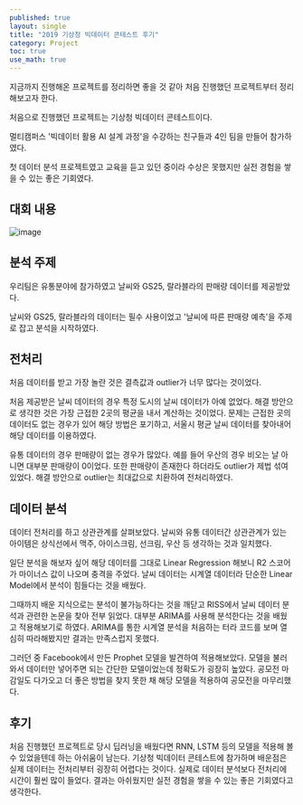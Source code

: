 ```yaml
---
published: true
layout: single
title: "2019 기상청 빅데이터 콘테스트 후기"
category: Project
toc: true
use_math: true
---
```


지금까지 진행해온 프로젝트를 정리하면 좋을 것 같아 처음 진행했던 프로젝트부터 정리해보고자 한다. 

처음으로 진행했던 프로젝트는 기상청 빅데이터 콘테스트이다.

멀티캠퍼스 '빅데이터 활용 AI 설계 과정'을 수강하는 친구들과 4인 팀을 만들어 참가하였다.

첫 데이터 분석 프로젝트였고 교육을 듣고 있던 중이라 수상은 못했지만 실전 경험을 쌓을 수 있는 좋은 기회였다.



## 대회 내용

<img src="https://i.ibb.co/NLL9VTc/image.jpg" alt="image" border="0">



## 분석 주제

우리팀은 유통분야에 참가하였고 날씨와 GS25, 랄라블라의 판매량 데이터를 제공받았다.

날씨와 GS25, 랄라블라의 데이터는 필수 사용이었고 '날씨에 따른 판매량 예측'을 주제로 잡고 분석을 시작하였다.



## 전처리

처음 데이터를 받고 가장 놀란 것은 결측값과 outlier가 너무 많다는 것이었다.

처음 제공받은 날씨 데이터의 경우 특정 도시의 날씨 데이터가 아예 없었다. 해결 방안으로 생각한 것은 가장 근접한 2곳의 평균을 내서 계산하는 것이었다. 문제는 근접한 곳의 데이터도 없는 경우가 있어 해당 방법은 포기하고, 서울시 평균 날씨 데이터를 찾아내어 해당 데이터를 이용하였다.

유통 데이터의 경우 판매량이 없는 경우가 많았다. 예를 들어 우산의 경우 비오는 날 아니면 대부분 판매량이 0이었다.  또한 판매량이 존재한다 하더라도 outlier가 제법 섞여있었다. 해결 방안으로 outlier는 최대값으로 치환하여 전처리하였다.



## 데이터 분석

데이터 전처리를 하고 상관관계를 살펴보았다. 날씨와 유통 데이터간 상관관계가 있는 아이템은 상식선에서 맥주, 아이스크림, 선크림, 우산 등 생각하는 것과 일치했다.

일단 분석을 해보자 싶어 해당 데이터를 그대로 Linear Regression 해보니 R2 스코어가 마이너스 값이 나오며 충격을 주었다. 날씨 데이터는 시계열 데이터라 단순한 Linear Model에서 분석이 힘들다는 것을 배웠다.

그때까지 배운 지식으로는 분석이 불가능하다는 것을 깨닫고 RISS에서 날씨 데이터 분석과 관련한 논문을 찾아 전부 읽었다. 대부분 ARIMA를 사용해 분석한다는 것을 배웠고 적용해보기로 하였다. ARIMA를 통한 시계열 분석을 처음하는 터라 코드를 보며 열심히 따라해봤지만 결과는 만족스럽지 못했다.

그러던 중 Facebook에서 만든 Prophet 모델을 발견하여 적용해보았다. 모델을 불러와서 데이터만 넣어주면 되는 간단한 모델이었는데 정확도가 굉장히 높았다. 공모전 마감일도 다가오고 더 좋은 방법을 찾지 못한 채 해당 모델을 적용하여 공모전을 마무리했다.



## 후기

처음 진행했던 프로젝트로 당시 딥러닝을 배웠다면 RNN, LSTM 등의 모델을 적용해 볼 수 있었을텐데 하는 아쉬움이 남는다. 기상청 빅데이터 콘테스트에 참가하며 배운점은 실제 데이터는 전처리부터 굉장히 어렵다는 것이다. 실제로 데이터 분석보다 전처리에 시간이 훨씬 많이 들었다. 결과는 아쉬웠지만 실전 경험을  쌓을 수 있는 좋은 기회였다고 생각한다.